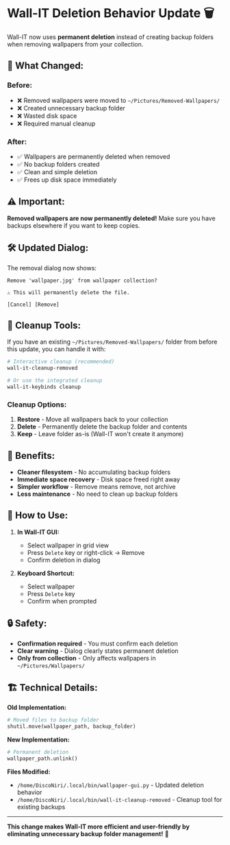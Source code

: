 # Wall-IT Deletion Behavior Update 🗑️

Wall-IT now uses **permanent deletion** instead of creating backup folders when removing wallpapers from your collection.

## 🔄 **What Changed:**

### Before:
- ❌ Removed wallpapers were moved to `~/Pictures/Removed-Wallpapers/`
- ❌ Created unnecessary backup folder
- ❌ Wasted disk space
- ❌ Required manual cleanup

### After:
- ✅ Wallpapers are permanently deleted when removed
- ✅ No backup folders created
- ✅ Clean and simple deletion
- ✅ Frees up disk space immediately

## ⚠️ **Important:**

**Removed wallpapers are now permanently deleted!** Make sure you have backups elsewhere if you want to keep copies.

## 🛠 **Updated Dialog:**

The removal dialog now shows:
```
Remove 'wallpaper.jpg' from wallpaper collection?

⚠️ This will permanently delete the file.

[Cancel] [Remove]
```

## 🧹 **Cleanup Tools:**

If you have an existing `~/Pictures/Removed-Wallpapers/` folder from before this update, you can handle it with:

```bash
# Interactive cleanup (recommended)
wall-it-cleanup-removed

# Or use the integrated cleanup
wall-it-keybinds cleanup
```

### Cleanup Options:
1. **Restore** - Move all wallpapers back to your collection
2. **Delete** - Permanently delete the backup folder and contents
3. **Keep** - Leave folder as-is (Wall-IT won't create it anymore)

## 🎯 **Benefits:**

- **Cleaner filesystem** - No accumulating backup folders
- **Immediate space recovery** - Disk space freed right away
- **Simpler workflow** - Remove means remove, not archive
- **Less maintenance** - No need to clean up backup folders

## 📝 **How to Use:**

1. **In Wall-IT GUI:**
   - Select wallpaper in grid view
   - Press `Delete` key or right-click → Remove
   - Confirm deletion in dialog

2. **Keyboard Shortcut:**
   - Select wallpaper
   - Press `Delete` key
   - Confirm when prompted

## 🔒 **Safety:**

- **Confirmation required** - You must confirm each deletion
- **Clear warning** - Dialog clearly states permanent deletion
- **Only from collection** - Only affects wallpapers in `~/Pictures/Wallpapers/`

## 🏗️ **Technical Details:**

**Old Implementation:**
```python
# Moved files to backup folder
shutil.move(wallpaper_path, backup_folder)
```

**New Implementation:**
```python
# Permanent deletion
wallpaper_path.unlink()
```

**Files Modified:**
- `/home/DiscoNiri/.local/bin/wallpaper-gui.py` - Updated deletion behavior
- `/home/DiscoNiri/.local/bin/wall-it-cleanup-removed` - Cleanup tool for existing backups

---

**This change makes Wall-IT more efficient and user-friendly by eliminating unnecessary backup folder management!** 🎉
